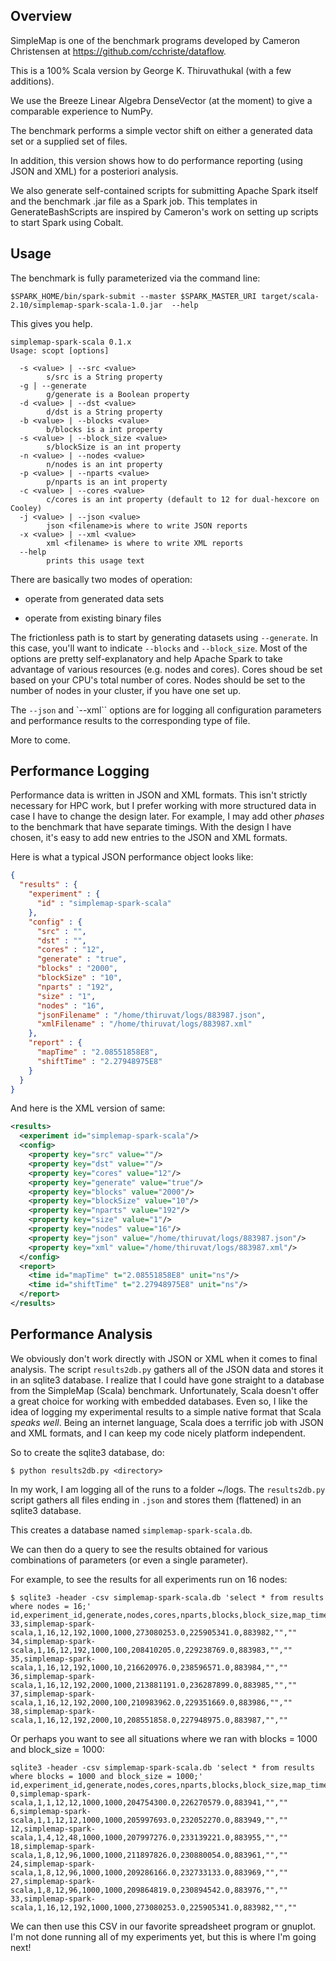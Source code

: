 Overview
-----------

SimpleMap is one of the benchmark programs developed by Cameron Christensen at https://github.com/cchriste/dataflow.

This is a 100% Scala version by George K. Thiruvathukal (with a few additions).

We use the Breeze Linear Algebra DenseVector (at the moment) to give a comparable experience to NumPy.

The benchmark performs a simple vector shift on either a generated data set or a supplied set of files.

In addition, this version shows how to do performance reporting (using JSON and XML) for a posteriori analysis.

We also generate self-contained scripts for submitting Apache Spark itself and the benchmark .jar file as a Spark job.
This templates in GenerateBashScripts are inspired by Cameron's work on setting up scripts to start Spark using Cobalt.

Usage
------

The benchmark is fully parameterized via the command line:
```
$SPARK_HOME/bin/spark-submit --master $SPARK_MASTER_URI target/scala-2.10/simplemap-spark-scala-1.0.jar  --help
```

This gives you help.

```
simplemap-spark-scala 0.1.x
Usage: scopt [options]

  -s <value> | --src <value>
        s/src is a String property
  -g | --generate
        g/generate is a Boolean property
  -d <value> | --dst <value>
        d/dst is a String property
  -b <value> | --blocks <value>
        b/blocks is a int property
  -s <value> | --block_size <value>
        s/blockSize is an int property
  -n <value> | --nodes <value>
        n/nodes is an int property
  -p <value> | --nparts <value>
        p/nparts is an int property
  -c <value> | --cores <value>
        c/cores is an int property (default to 12 for dual-hexcore on Cooley)
  -j <value> | --json <value>
        json <filename>is where to write JSON reports
  -x <value> | --xml <value>
        xml <filename> is where to write XML reports
  --help
        prints this usage text
```

There are basically two modes of operation:

- operate from generated data sets

- operate from existing binary files


The frictionless path is to start by generating datasets using `--generate`. In this case, you'll want to 
indicate `--blocks` and `--block_size`. Most of the options are pretty self-explanatory and help Apache Spark
to take advantage of various resources (e.g. nodes and cores). Cores shoud be set based on your CPU's total
number of cores. Nodes should be set to the number of nodes in your cluster, if you have one set up.

The `--json` and `--xml`` options are for logging all configuration parameters and performance results to
the corresponding type of file.


More to come.


Performance Logging
---------------------

Performance data is written in JSON and XML formats. This isn't strictly necessary for HPC work, but I prefer
working with more structured data in case I have to change the design later. For example, I may add other 
*phases* to the benchmark that have separate timings. With the design I have chosen, it's easy to add new
entries to the JSON and XML formats. 

Here is what a typical JSON performance object looks like:

```json
{
  "results" : {
    "experiment" : {
      "id" : "simplemap-spark-scala"
    },
    "config" : {
      "src" : "",
      "dst" : "",
      "cores" : "12",
      "generate" : "true",
      "blocks" : "2000",
      "blockSize" : "10",
      "nparts" : "192",
      "size" : "1",
      "nodes" : "16",
      "jsonFilename" : "/home/thiruvat/logs/883987.json",
      "xmlFilename" : "/home/thiruvat/logs/883987.xml"
    },
    "report" : {
      "mapTime" : "2.08551858E8",
      "shiftTime" : "2.27948975E8"
    }
  }
}
```

And here is the XML version of same:

```xml
<results>
  <experiment id="simplemap-spark-scala"/>
  <config>
    <property key="src" value=""/>
    <property key="dst" value=""/>
    <property key="cores" value="12"/>
    <property key="generate" value="true"/>
    <property key="blocks" value="2000"/>
    <property key="blockSize" value="10"/>
    <property key="nparts" value="192"/>
    <property key="size" value="1"/>
    <property key="nodes" value="16"/>
    <property key="json" value="/home/thiruvat/logs/883987.json"/>
    <property key="xml" value="/home/thiruvat/logs/883987.xml"/>
  </config>
  <report>
    <time id="mapTime" t="2.08551858E8" unit="ns"/>
    <time id="shiftTime" t="2.27948975E8" unit="ns"/>
  </report>
</results>
```

Performance Analysis
---------------------

We obviously don't work directly with JSON or XML when it comes to final analysis. The script `results2db.py` 
gathers all of the JSON data and stores it in an sqlite3 database. I realize that I could have gone straight
to a database from the SimpleMap (Scala) benchmark. Unfortunately, Scala doesn't offer a great choice for
working with embedded databases. Even so, I like the idea of logging my experimental results to a simple
native format that Scala *speaks well*. Being an internet language, Scala does a terrific job with JSON and XML
formats, and I can keep my code nicely platform independent.

So to create the sqlite3 database, do:

```
$ python results2db.py <directory>
```

In my work, I am logging all of the runs to a folder ~/logs. The `results2db.py` script gathers all files
ending in `.json` and stores them (flattened) in an sqlite3 database.

This creates a database named `simplemap-spark-scala.db`.

We can then do a query to see the results obtained for various combinations of parameters (or even a single
parameter).

For example, to see the results for all experiments run on 16 nodes:

```
$ sqlite3 -header -csv simplemap-spark-scala.db 'select * from results where nodes = 16;'
id,experiment_id,generate,nodes,cores,nparts,blocks,block_size,map_time,shift_time,job_id,src,dst
33,simplemap-spark-scala,1,16,12,192,1000,1000,273080253.0,225905341.0,883982,"",""
34,simplemap-spark-scala,1,16,12,192,1000,100,208410205.0,229238769.0,883983,"",""
35,simplemap-spark-scala,1,16,12,192,1000,10,216620976.0,238596571.0,883984,"",""
36,simplemap-spark-scala,1,16,12,192,2000,1000,213881191.0,236287899.0,883985,"",""
37,simplemap-spark-scala,1,16,12,192,2000,100,210983962.0,229351669.0,883986,"",""
38,simplemap-spark-scala,1,16,12,192,2000,10,208551858.0,227948975.0,883987,"",""
```

Or perhaps you want to see all situations where we ran with blocks = 1000 and block\_size = 1000:

```
sqlite3 -header -csv simplemap-spark-scala.db 'select * from results where blocks = 1000 and block_size = 1000;'
id,experiment_id,generate,nodes,cores,nparts,blocks,block_size,map_time,shift_time,job_id,src,dst
0,simplemap-spark-scala,1,1,12,12,1000,1000,204754300.0,226270579.0,883941,"",""
6,simplemap-spark-scala,1,1,12,12,1000,1000,205997693.0,232052270.0,883949,"",""
12,simplemap-spark-scala,1,4,12,48,1000,1000,207997276.0,233139221.0,883955,"",""
18,simplemap-spark-scala,1,8,12,96,1000,1000,211897826.0,230880054.0,883961,"",""
24,simplemap-spark-scala,1,8,12,96,1000,1000,209286166.0,232733133.0,883969,"",""
27,simplemap-spark-scala,1,8,12,96,1000,1000,209864819.0,230894542.0,883976,"",""
33,simplemap-spark-scala,1,16,12,192,1000,1000,273080253.0,225905341.0,883982,"",""
```


We can then use this CSV in our favorite spreadsheet program or gnuplot. I'm not done running all
of my experiments yet, but this is where I'm going next!
